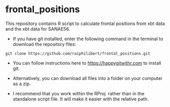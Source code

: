 # frontal_positions
This repository contains R script to calculate frontal positions from xbt data and the xbt data for SANAE56.

* If you have git installed, enter the following command in the terminal to download the repository files:

`git clone https://github.com/raiphilibert/frontal_positions.git`

* You can follow instructions here to https://happygitwithr.com to install git.

* Alternatively, you can download all files into a folder on your computer as a zip.

* I recommend that you work within the RProj. rather than in the standalone script file. It will make it easier with the relative path.
